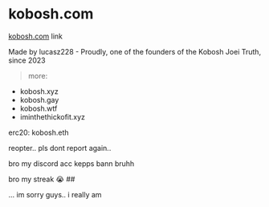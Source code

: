 # kobosh.com

[kobosh.com](https://kobosh.com) link

Made by lucasz228 - Proudly, one of the founders of the Kobosh Joei Truth, since 2023

> more:

- kobosh.xyz
- kobosh.gay
- kobosh.wtf
- iminthethickofit.xyz

erc20: kobosh.eth

reopter.. pls dont report again..

bro my discord acc kepps bann bruhh

bro my streak :sob: ##

... im sorry guys.. i really am
